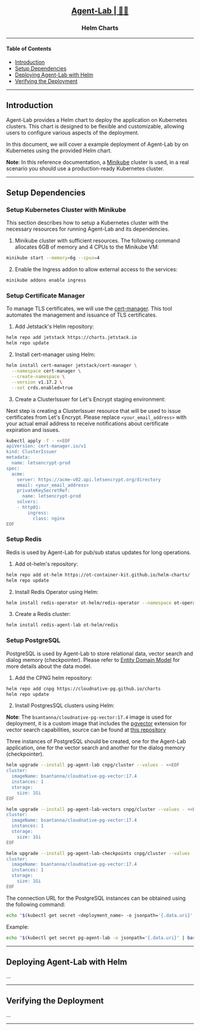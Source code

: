 <h2 align="center"><a href="https://github.com/bsantanna/agent-lab">Agent-Lab | 🤖🧪</a></h2>
<h3 align="center">Helm Charts</h3>

---

#### Table of Contents

- [Introduction](#introduction)
- [Setup Dependencies](#setup-dependencies)
- [Deploying Agent-Lab with Helm](#deploying-agent-lab-with-helm)
- [Verifying the Deployment](#verifying-the-deployment)

---

## Introduction

Agent-Lab provides a Helm chart to deploy the application on Kubernetes clusters. This chart is designed to be flexible and customizable, allowing users to configure various aspects of the deployment.

In this document, we will cover a example deployment of Agent-Lab by on Kubernetes using the provided Helm chart.

**Note**: In this reference documentation, a [Minikube](https://minikube.sigs.k8s.io/docs/) cluster is used, in a real scenario you should use a production-ready Kubernetes cluster.

--- 

## Setup Dependencies

### Setup Kubernetes Cluster with Minikube

This section describes how to setup a Kubernetes cluster with the necessary resources for running Agent-Lab and its dependencies.

1. Minikube cluster with sufficient resources. The following command allocates 6GB of memory and 4 CPUs to the Minikube VM:

```bash
minikube start --memory=6g --cpus=4
```

2. Enable the Ingress addon to allow external access to the services:

```bash
minikube addons enable ingress
```

### Setup Certificate Manager

To manage TLS certificates, we will use the [cert-manager](https://cert-manager.io/docs/). This tool automates the management and issuance of TLS certificates.

1. Add Jetstack's Helm repository:

```bash
helm repo add jetstack https://charts.jetstack.io
helm repo update
```

2. Install cert-manager using Helm:

```bash
helm install cert-manager jetstack/cert-manager \
  --namespace cert-manager \
  --create-namespace \
  --version v1.17.2 \
  --set crds.enabled=true
```

3. Create a ClusterIssuer for Let's Encrypt staging environment:

Next step is creating a ClusterIssuer resource that will be used to issue certificates from Let's Encrypt. 
Please replace `<your_email_address>` with your actual email address to receive notifications about certificate expiration and issues.

```bash
kubectl apply -f - <<EOF
apiVersion: cert-manager.io/v1
kind: ClusterIssuer
metadata:
  name: letsencrypt-prod
spec:
  acme:
    server: https://acme-v02.api.letsencrypt.org/directory
    email: <your_email_address>
    privateKeySecretRef:
      name: letsencrypt-prod
    solvers:
    - http01:
        ingress:
          class: nginx
EOF
```

### Setup Redis

Redis is used by Agent-Lab for pub/sub status updates for long operations. 

1. Add ot-helm's repository:

```bash
helm repo add ot-helm https://ot-container-kit.github.io/helm-charts/
helm repo update
```

2. Install Redis Operator using Helm:

```bash
helm install redis-operator ot-helm/redis-operator --namespace ot-operators --create-namespace
```

3. Create a Redis cluster:

```bash
helm install redis-agent-lab ot-helm/redis
```

### Setup PostgreSQL

PostgreSQL is used by Agent-Lab to store relational data, vector search and dialog memory (checkpointer).
Please refer to [Entity Domain Model](DOMAIN.md) for more details about the data model.

1. Add the CPNG helm repository:

```bash
helm repo add cnpg https://cloudnative-pg.github.io/charts
helm repo update
```

2. Install PostgresSQL clusters using Helm:

**Note**: The `bsantanna/cloudnative-pg-vector:17.4` image is used for deployment, it is a custom image that includes the [pgvector](https://github.com/pgvector/pgvector) extension for vector search capabilities, source can be found at [this repository](https://github.com/bsantanna/docker-images/blob/main/images/servers/cloudnative-pg-vector/Dockerfile)

Three instances of PostgreSQL should be created, one for the Agent-Lab application, one for the vector search and another for the dialog memory (checkpointer).

```bash
helm upgrade --install pg-agent-lab cnpg/cluster --values - <<EOF
cluster:
  imageName: bsantanna/cloudnative-pg-vector:17.4
  instances: 1
  storage:
    size: 1Gi
EOF
```

```bash
helm upgrade --install pg-agent-lab-vectors cnpg/cluster --values - <<EOF
cluster:
  imageName: bsantanna/cloudnative-pg-vector:17.4
  instances: 1
  storage:
    size: 1Gi
EOF
```

```bash
helm upgrade --install pg-agent-lab-checkpoints cnpg/cluster --values - <<EOF
cluster:
  imageName: bsantanna/cloudnative-pg-vector:17.4
  instances: 1
  storage:
    size: 1Gi
EOF
```

The connection URL for the PostgreSQL instances can be obtained using the following command:

```bash
echo "$(kubectl get secret <deployment_name> -o jsonpath='{.data.uri}' | base64 -d)"
```

Example:

```bash
echo "$(kubectl get secret pg-agent-lab -o jsonpath='{.data.uri}' | base64 -d)"
```

--- 

## Deploying Agent-Lab with Helm

...

---

## Verifying the Deployment

...

---
